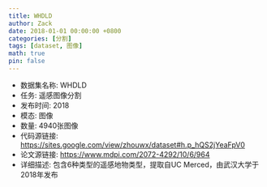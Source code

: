```yaml
---
title: WHDLD
author: Zack
date: 2018-01-01 00:00:00 +0800
categories: [分割]
tags: [dataset, 图像]
math: true
pin: false
---
```

- 数据集名称: WHDLD
- 任务: 遥感图像分割
- 发布时间: 2018
- 模态: 图像
- 数量: 4940张图像
- 代码源链接: https://sites.google.com/view/zhouwx/dataset#h.p_hQS2jYeaFpV0
- 论文源链接: https://www.mdpi.com/2072-4292/10/6/964
- 详细描述: 包含6种类型的遥感地物类型，提取自UC Merced，由武汉大学于2018年发布
